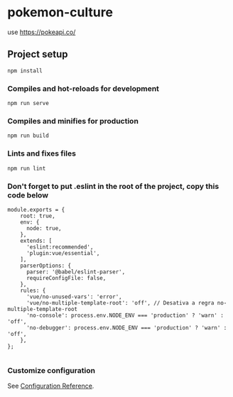 # pokemon-culture

use https://pokeapi.co/

## Project setup
```
npm install
```

### Compiles and hot-reloads for development
```
npm run serve
```

### Compiles and minifies for production
```
npm run build
```

### Lints and fixes files
```
npm run lint
```

### Don't forget to put .eslint in the root of the project, copy this code below
```
module.exports = {
    root: true,
    env: {
      node: true,
    },
    extends: [
      'eslint:recommended',
      'plugin:vue/essential',
    ],
    parserOptions: {
      parser: '@babel/eslint-parser',
      requireConfigFile: false,
    },
    rules: {
      'vue/no-unused-vars': 'error',
      'vue/no-multiple-template-root': 'off', // Desativa a regra no-multiple-template-root
      'no-console': process.env.NODE_ENV === 'production' ? 'warn' : 'off',
      'no-debugger': process.env.NODE_ENV === 'production' ? 'warn' : 'off',
    },
};
  
```

### Customize configuration
See [Configuration Reference](https://cli.vuejs.org/config/).
